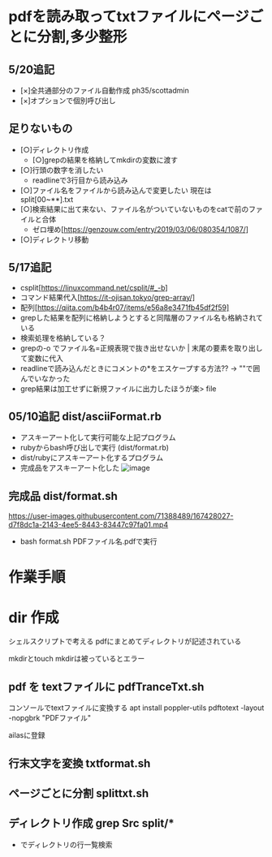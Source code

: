 # pdfを読み取ってtxtファイルにページごとに分割,多少整形

## 5/20追記
- [×]全共通部分のファイル自動作成 ph35/scottadmin
- [×]オプションで個別呼び出し

## 足りないもの
- [○]ディレクトリ作成
  - [○]grepの結果を格納してmkdirの変数に渡す
- [○]行頭の数字を消したい
  - readlineで3行目から読み込み
- [○]ファイル名をファイルから読み込んで変更したい 現在は split[00~**].txt
- [○]検索結果に出て来ない、ファイル名がついていないものをcatで前のファイルと合体
  - ゼロ埋め[https://genzouw.com/entry/2019/03/06/080354/1087/]
- [○]ディレクトリ移動
## 5/17追記
- csplit[https://linuxcommand.net/csplit/#_-b]
- コマンド結果代入[https://it-ojisan.tokyo/grep-array/]
- 配列[https://qiita.com/b4b4r07/items/e56a8e3471fb45df2f59]
- grepした結果を配列に格納しようとすると同階層のファイル名も格納されている
- 検索処理を格納している？
- grepの-o でファイル名=正規表現で抜き出せないか | 末尾の要素を取り出して変数に代入
- readlineで読み込んだときにコメントの*をエスケープする方法?? → ""で囲んでいなかった
- grep結果は加工せずに新規ファイルに出力したほうが楽> file
## 05/10追記 dist/asciiFormat.rb
- アスキーアート化して実行可能な上記プログラム
- rubyからbash呼び出しで実行 (dist/format.rb)
- dist/rubyにアスキーアート化するプログラム
- 完成品をアスキーアート化した
![image](https://user-images.githubusercontent.com/71388489/167638472-fe0c8928-1f89-41dd-8b48-d2caea664b27.png)

## 完成品 dist/format.sh
https://user-images.githubusercontent.com/71388489/167428027-d7f8dc1a-2143-4ee5-8443-83447c97fa01.mp4
- bash format.sh PDFファイル名.pdfで実行


# 作業手順

# dir 作成
シェルスクリプトで考える
pdfにまとめてディレクトリが記述されている

mkdirとtouch
mkdirは被っているとエラー

## pdf を textファイルに pdfTranceTxt.sh
コンソールでtextファイルに変換する
apt install poppler-utils
pdftotext -layout -nopgbrk "PDFファイル"

ailasに登録

## 行末文字を変換 txtformat.sh

## ページごとに分割 splittxt.sh

## ディレクトリ作成 grep Src split/*
- でディレクトリの行一覧検索

